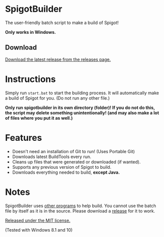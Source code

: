 # SpigotBuilder

The user-friendly batch script to make a build of Spigot!

**Only works in Windows.**

## Download

[Download the latest release from the releases page.](https://github.com/colebob9/spigotbuilder/releases)


# Instructions
Simply run `start.bat` to start the building process. It will automatically make a build of Spigot for you. (Do not run any other file.)

**Only run spigotbuilder in its own directory (folder)! If you do not do this, the script may delete something unintentionally! (and may also make a lot of files where you put it as well.)**

# Features
* Doesn't need an installation of Git to run! (Uses Portable Git)
* Downloads latest BuildTools every run.
* Cleans up files that were generated or downloaded (if wanted).
* Supports any previous version of Spigot to build.
* Downloads everything needed to build, **except Java.**


# Notes
SpigotBuilder uses [other programs](https://github.com/colebob9/spigotbuilder/wiki/Programs-included-with-releases) to help build. You cannot use the batch file by itself as it is in the source. Please download a [release](https://github.com/colebob9/spigotbuilder/releases) for it to work.

[Released under the MIT license.](https://github.com/colebob9/spigotbuilder/blob/master/LICENCE.txt)

(Tested with Windows 8.1 and 10)
